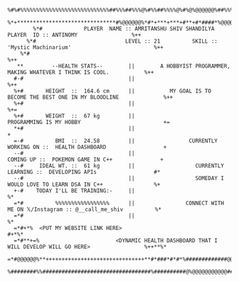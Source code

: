                %#%#%%%%%%%%%%%%%%%%%%%%%%%%%%%%##%%%##%%%@%#%%##%%%%@%#%@%@@@@@@%##%%%%%%#%%%%%%%%%%%%%%%%%%%%%%%%%%%##%
              %*+*******************************#%@@@@@@%*#*+***+***+#**+#*####*%@@@@@@@@#****************************+*+
            %*#             PLAYER  NAME :: AMRITANSHU SHIV SHANDILYA          PLAYER  ID :: ANTINOMY                 %++
          %*#                            LEVEL :: 21          SKILL ::  'Mystic Machinarium'                          %++
        %*#                                                                                                           %++
       **         --HEALTH STATS--        ||        A HOBBYIST PROGRAMMER, MAKING WHATEVER I THINK IS COOL.           %++
      #-#                                 ||                                                                          %++
      %+#       HEIGHT  ::  164.6 cm      ||           MY GOAL IS TO BECOME THE BEST ONE IN MY BLOODLINE              %++
      %+#                                 ||                                                                          %+=
      %+#       WEIGHT  ::  67 kg         ||                          PROGRAMMING IS MY HOBBY                          +=
      *+#                                 ||                                                                            +
      =-#          BMI  ::  24.58         ||                 CURRENTLY WORKING ON ::  HEALTH DASHBOARD                  +
      --#                                 ||                            COMING UP ::  POKEMON GAME IN C++               +
      --#     IDEAL WT. ::  61 kg         ||                   CURRENTLY LEARNING ::  DEVELOPING APIs                  #*
      --#                                 ||                   SOMEDAY I WOULD LOVE TO LEARN DSA IN C++                %+
      +-#    TODAY I'LL BE TRAINING:-     ||                                                                           %*
      =*#          %%%%%%%%%%%%%%%%%      ||                CONNECT WITH ME ON 𝕏/Instagram :: @__call_me_shiv          %*
      =*#                                 ||                                                                           %*
      =*#+*%  <PUT MY WEBSITE LINK HERE>                                                                            #+*%*
      =*#**+=%                        <DYNAMIC HEALTH DASHBOARD THAT I WILL DEVELOP WILL GO HERE>                 %++**%*
      =*#@@@@@@%**+++++++++++++++++++++++++++++++**#*###*#*#*%#############@@@@@@@@@@@@@@**#**#**#**#**#**#**#**#**#**#
      %########%%##################################%##########@%@@@@@@@@@@@############################%%#%@#%@%%@%%
